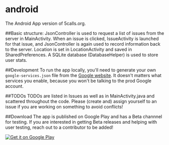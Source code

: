 # android
The Android App version of 5calls.org.

##Basic structure:
JsonController is used to request a list of issues from the server in MainActivity. When an issue is clicked, IssueActivity is launched for that issue, and JsonController is again used to record information back to the server. Location is set in LocationActivity and saved in SharedPreferences. A SQLite database (DatabaseHelper) is used to store user stats.

##Development
To run the app locally, you'll need to generate your own `google-services.json` file from the [Google website](https://developers.google.com/mobile/add).  It doesn't matters what services you enable, because you won't be talking to the prod Google account.  

##TODOs
TODOs are listed in Issues as well as in MainActivity.java and scattered throughout the code. Please (create and) assign yourself to an issue if you are working on something to avoid conflicts!

##Download
The app is published on Google Play and has a Beta channnel for testing. If you are interested in getting Beta releases and helping with user testing, reach out to a contributor to be added!

[![Get it on Google Play](https://play.google.com/intl/en_us/badges/images/generic/en_badge_web_generic.png)](https://play.google.com/store/apps/details?id=org.a5calls.android.a5calls&rdid=org.a5calls.android.a5calls)
